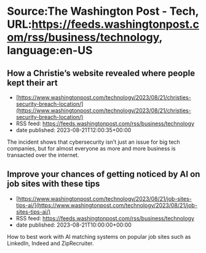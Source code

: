 # Source:The Washington Post - Tech, URL:https://feeds.washingtonpost.com/rss/business/technology, language:en-US

## How a Christie’s website revealed where people kept their art
 - [https://www.washingtonpost.com/technology/2023/08/21/christies-security-breach-location/](https://www.washingtonpost.com/technology/2023/08/21/christies-security-breach-location/)
 - RSS feed: https://feeds.washingtonpost.com/rss/business/technology
 - date published: 2023-08-21T12:00:35+00:00

The incident shows that cybersecurity isn’t just an issue for big tech companies, but for almost everyone as more and more business is transacted over the internet.

## Improve your chances of getting noticed by AI on job sites with these tips
 - [https://www.washingtonpost.com/technology/2023/08/21/job-sites-tips-ai/](https://www.washingtonpost.com/technology/2023/08/21/job-sites-tips-ai/)
 - RSS feed: https://feeds.washingtonpost.com/rss/business/technology
 - date published: 2023-08-21T10:00:00+00:00

How to best work with AI matching systems on popular job sites such as LinkedIn, Indeed and ZipRecruiter.

